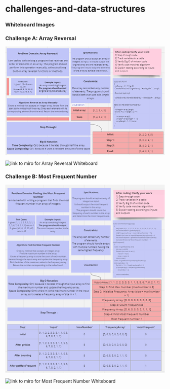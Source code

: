 # challenges-and-data-structures
### Whiteboard Images

### Challenge A: Array Reversal
![Array Reversal Whiteboard](./white-borde/a.png)

![link to miro for Array Reversal Whiteboard](https://miro.com/app/board/uXjVK-uV6i0=/)

### Challenge B: Most Frequent Number
![Most Frequent Number Whiteboard ](./white-borde/b.png)

![link to miro for Most Frequent Number Whiteboard](https://miro.com/app/board/uXjVK-_x9WA=/)



